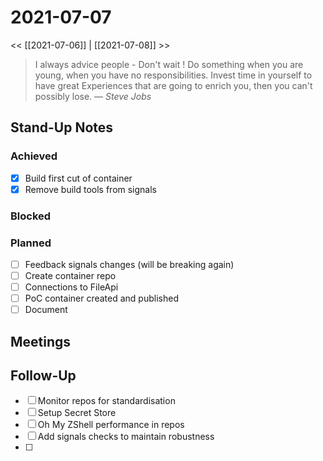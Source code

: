 # 2021-07-07

<< [[2021-07-06]] | [[2021-07-08]] >>

> I always advice people - Don't wait ! Do something when you are young, when you have no responsibilities. Invest time in yourself to have great Experiences that are going to enrich you, then you can't possibly lose.
> &mdash; <cite>Steve Jobs</cite>

## Stand-Up Notes

### Achieved
- [x] Build first cut of container
- [x] Remove build tools from signals

### Blocked
### Planned
- [ ] Feedback signals changes (will be breaking again)
- [ ] Create container repo
- [ ] Connections to FileApi
- [ ] PoC container created and published
- [ ] Document

## Meetings

## Follow-Up
- [ ] Monitor repos for standardisation
- [ ] Setup Secret Store
- [ ] Oh My ZShell performance in repos
- [ ] Add signals checks to maintain robustness
- [ ] 
